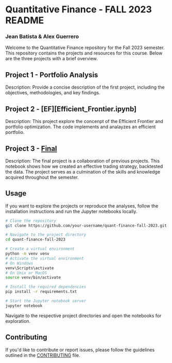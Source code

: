 # Quantitative Finance - FALL 2023 README
### Jean Batista & Alex Guerrero

Welcome to the Quantitative Finance repository for the Fall 2023 semester. This repository contains the projects and resources for this course. Below are the three projects with a brief overview.

## Project 1 - Portfolio Analysis

Description: Provide a concise description of the first project, including the objectives, methodologies, and key findings.

## Project 2 - [EF][Efficient_Frontier.ipynb]
Description: This project explore the concenpt of the Efficient Frontier and portfolio optimization. The code implements and analayzes an efficient portfolio. 

## Project 3 - [Final](Final_Project.ipynb)

Description: The final project is a collaboration of previous projects. This notebook shows how we created an effective trading strategy, backtested the data. The project serves as a culmination of the skills and knowledge acquired throughout the semester.

## Usage

If you want to explore the projects or reproduce the analyses, follow the installation instructions and run the Jupyter notebooks locally.

```bash
# Clone the repository
git clone https://github.com/your-username/quant-finance-fall-2023.git

# Navigate to the project directory
cd quant-finance-fall-2023

# Create a virtual environment
python -m venv venv
# Activate the virtual environment
# On Windows
venv\Scripts\activate
# On Unix or MacOS
source venv/bin/activate

# Install the required dependencies
pip install -r requirements.txt

# Start the Jupyter notebook server
jupyter notebook
```

Navigate to the respective project directories and open the notebooks for exploration.

## Contributing

If you'd like to contribute or report issues, please follow the guidelines outlined in the [CONTRIBUTING](CONTRIBUTING.md) file.
